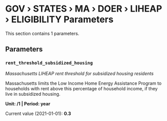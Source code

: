 # GOV › STATES › MA › DOER › LIHEAP › ELIGIBILITY Parameters

This section contains 1 parameters.

## Parameters

### `rent_threshold_subsidized_housing`
*Massachusetts LIHEAP rent threshold for subsidized housing residents*

Massachusetts limits the Low Income Home Energy Assistance Program to households with rent above this percentage of household income, if they live in subsidized housing.

**Unit: /1 | Period: year**

Current value (2021-01-01): **0.3**

